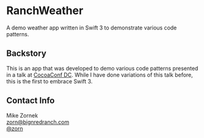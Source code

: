 # RanchWeather

A demo weather app written in Swift 3 to demonstrate various code patterns.

## Backstory

This is an app that was developed to demo various code patterns presented in a talk at [CocoaConf DC](http://cocoaconf.com/dc-2016/home). While I have done variations of this talk before, this is the first to embrace Swift 3.

## Contact Info

Mike Zornek  
<zorn@bignredranch.com>  
[@zorn](http://twitter.com/zorn)